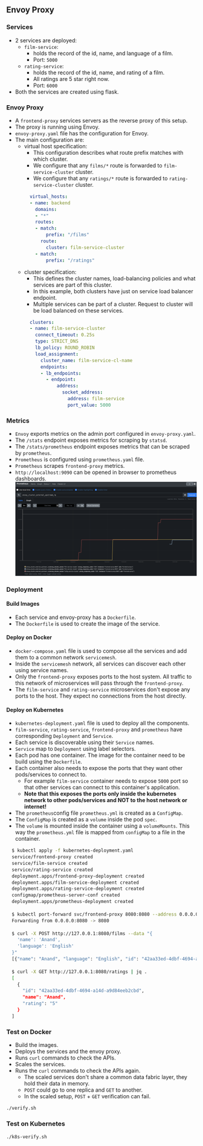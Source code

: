 ## Envoy Proxy

### Services
* 2 services are deployed:
  * `film-service`:
    * holds the record of the id, name, and language of a film.
    * Port: `5000`
  * `rating-service`:
    * holds the record of the id, name, and rating of a film.
    * All ratings are 5 star right now.
    * Port: `6000`
* Both the services are created using flask.

### Envoy Proxy
* A `frontend-proxy` services servers as the reverse proxy of this setup.
* The proxy is running using Envoy.
* `envoy-proxy.yaml` file has the configuration for Envoy.
* The main configuration are:
  * virtual host specification:
    * This configuration describes what route prefix matches with which cluster.
    * We configure that any `films/*` route is forwarded to `film-service-cluster` cluster.
    * We configure that any `ratings/*` route is forwarded to `rating-service-cluster` cluster.
    ```yaml
      virtual_hosts:
      - name: backend
        domains:
        - "*"
        routes:
        - match:
            prefix: "/films"
          route:
            cluster: film-service-cluster
        - match:
            prefix: "/ratings"
    ```
  * cluster specification:
    * This defines the cluster names, load-balancing policies and what services are part of this cluster.
    * In this example, both clusters have just on service load balancer endpoint.
    * Multiple services can be part of a cluster. Request to cluster will be load balanced on these services.
    ```yaml
      clusters:
      - name: film-service-cluster
        connect_timeout: 0.25s
        type: STRICT_DNS
        lb_policy: ROUND_ROBIN
        load_assignment:
          cluster_name: film-service-cl-name
          endpoints:
          - lb_endpoints:
            - endpoint:
                address:
                  socket_address:
                    address: film-service
                    port_value: 5000
      ```

### Metrics
* `Envoy` exports metrics on the admin port configured in `envoy-proxy.yaml`.
* The `/stats` endpoint exposes metrics for scraping by `statsd`.
* The `/stats/prometheus` endpoint exposes metrics that can be scraped by `prometheus`.
* `Prometheus` is configured using `prometheus.yaml` file.
* `Prometheus` scrapes `frontend-proxy` metrics.
* `http://localhost:9090` can be opened in browser to prometheus dashboards.
![Prometheus dashboard](./dashboard-prometheus.png)

### Deployment
#### Build Images
* Each service and envoy-proxy has a `Dockerfile`.
* The `Dockerfile` is used to create the image of the service.
#### Deploy on Docker
* `docker-compose.yaml` file is used to compose all the services and add them to a common network `servicemesh`.
* Inside the `servicemesh` network, all services can discover each other using service names.
* Only the `frontend-proxy` exposes ports to the host system. All traffic to this network of microservices will pass through the `frontend-proxy`.
* The `film-service` and `rating-service` microservices don't expose any ports to the host. They expect no connections from the host directly.
#### Deploy on Kubernetes
* `kubernetes-deployment.yaml` file is used to deploy all the components.
* `film-service`, `rating-service`, `frontend-proxy` and `prometheus` have corresponding `Deployment` and `Service`.
* Each service is discoverable using their `Service` names.
* `Service` map to `Deployment` using label selectors.
* Each pod has one container. The image for the container need to be build using the `Dockerfile`.
* Each container also needs to expose the ports that they want other pods/services to connect to.
  * For example `film-service` container needs to expose `5000` port so that other services can connect to this container's application.
  * **Note that this exposes the ports only inside the kubernetes network to other pods/services and NOT to the host network or internet!**
* The `prometheus`config file `prometheus.yml` is created as a `ConfigMap`.
* The `ConfigMap` is created as a `volume` inside the pod `spec`.
* The `volume` is mounted inside the container using a `volumeMounts`. This way the `prometheus.yml` file is mapped from `configMap` to a file in the container.
```bash
  $ kubectl apply -f kubernetes-deployment.yaml
  service/frontend-proxy created
  service/film-service created
  service/rating-service created
  deployment.apps/frontend-proxy-deployment created
  deployment.apps/film-service-deployment created
  deployment.apps/rating-service-deployment created
  configmap/prometheus-server-conf created
  deployment.apps/prometheus-deployment created

  $ kubectl port-forward svc/frontend-proxy 8080:8080 --address 0.0.0.0
  Forwarding from 0.0.0.0:8080 -> 8080

  $ curl -X POST http://127.0.0.1:8080/films --data "{
    'name': 'Anand',
    'language': 'English'
  }"
  [{"name": "Anand", "language": "English", "id": "42aa33ed-4dbf-4694-a14d-a9d84eeb2cbd"}]

  $ curl -X GET http://127.0.0.1:8080/ratings | jq .
  [
    {
      "id": "42aa33ed-4dbf-4694-a14d-a9d84eeb2cbd",
      "name": "Anand",
      "rating": "5"
    }
  ]
```

### Test on Docker
* Build the images.
* Deploys the services and the envoy proxy.
* Runs `curl` commands to check the APIs.
* Scales the services.
* Runs the `curl` commands to check the APIs again.
  * The scaled services don't share a common data fabric layer, they hold their data in memory.
  * `POST` could go to one replica and `GET` to another.
  * In the scaled setup, `POST` + `GET` verification can fail.
```bash
./verify.sh
```

### Test on Kubernetes
```bash
./k8s-verify.sh
```
